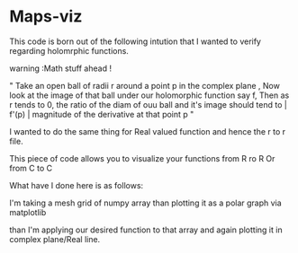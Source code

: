 # Maps-viz

This code is born out of the following intution that I wanted to verify regarding holomrphic functions.

warning :Math stuff ahead !

" Take an open ball of radii r around a point p  in the complex plane , 
Now look at the image of that ball  under our holomorphic  function say f,
Then as r tends to 0, the ratio of the diam of ouu ball and it's image should tend to | f'(p) | 
magnitude of the derivative at that point p "

I wanted to do the same thing for Real valued function and hence the r to r file.

This piece of code allows you to visualize your functions from R ro R 
Or from C to C

What have I done here is as follows:

I'm taking a mesh grid of numpy array 
than plotting it as a polar graph via matplotlib

than I'm applying our desired function to that array
and again plotting it in complex plane/Real line.



